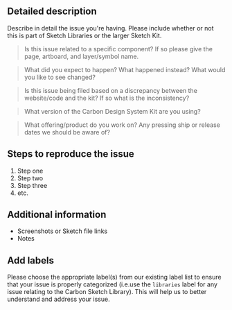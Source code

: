 <!-- Feel free to remove sections that aren't relevant.

## Title line template: [Title]: Brief description

-->

## Detailed description

Describe in detail the issue you're having. Please include whether or not this is part of Sketch Libraries or the larger Sketch Kit.



> Is this issue related to a specific component? If so please give the page, artboard, and layer/symbol name.


> What did you expect to happen? What happened instead? What would you like to see changed?


> Is this issue being filed based on a discrepancy between the website/code and the kit? If so what is the inconsistency?


> What version of the Carbon Design System Kit are you using?


> What offering/product do you work on? Any pressing ship or release dates we should be aware of?


## Steps to reproduce the issue

1. Step one
2. Step two
3. Step three
4. etc.


## Additional information

* Screenshots or Sketch file links
* Notes


## Add labels
Please choose the appropriate label(s) from our existing label list to ensure that your issue is properly categorized (i.e.use the `libraries` label for any issue relating to the Carbon Sketch Library). This will help us to better understand and address your issue.
